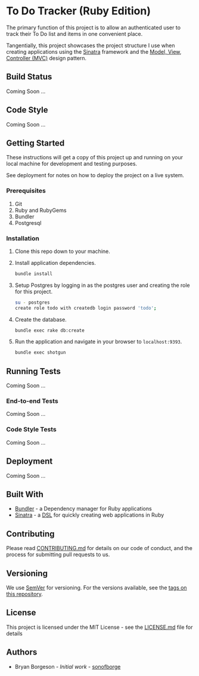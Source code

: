 # To Do Tracker (Ruby Edition)

The primary function of this project is to allow an authenticated user to track their To Do list and items in one
convenient place.

Tangentially,
this project showcases the project structure I use when creating applications using the
[Sinatra](http://sinatrarb.com/)
framework and the [Model, View, Controller (MVC)](https://en.wikipedia.org/wiki/Model-view-controller)
design pattern.

## Build Status

Coming Soon ...

## Code Style

Coming Soon ...

## Getting Started

These instructions will get a copy of this project up and running on your local machine for development and testing
purposes.

See deployment for notes on how to deploy the project on a live system.

### Prerequisites

1.  Git
1.  Ruby and RubyGems
1.  Bundler
1.  Postgresql

### Installation

1.  Clone this repo down to your machine.

1.  Install application dependencies.

    ```sh
    bundle install
    ```

1.  Setup Postgres by logging in as the postgres user and creating the role for this project.

    ```sh
    su - postgres
    create role todo with createdb login password 'todo';
    ```

1.  Create the database.

    ```sh
    bundle exec rake db:create
    ```

1.  Run the application and navigate in your browser to `localhost:9393`.

    ```sh
    bundle exec shotgun
    ```

## Running Tests

Coming Soon ...

### End-to-end Tests

Coming Soon ...

### Code Style Tests

Coming Soon ...

## Deployment

Coming Soon ...

## Built With

*   [Bundler](https://bundler.io/) - a Dependency manager for Ruby applications
*   [Sinatra](http://sinatrarb.com/) - a [DSL](https://en.wikipedia.org/wiki/Domain-specific_language) for quickly creating web applications in Ruby

## Contributing

Please read [CONTRIBUTING.md](CONTRIBUTING.md) for details on our code of conduct,
and the process for submitting pull requests to us.

## Versioning

We use [SemVer](https://semver.org/) for versioning.
For the versions available,
see the
[tags on this repository](https://github.com/sonofborge/ruby_to-do-tracker/tags).

## License

This project is licensed under the MIT License - see the [LICENSE.md](LICENSE.md) file for details

## Authors

*   Bryan Borgeson - _Initial work_ - [sonofborge](https://github.com/sonofborge)
